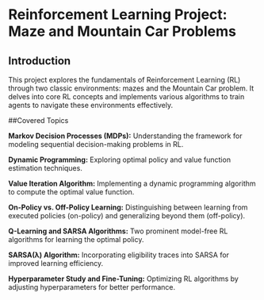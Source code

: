 # Reinforcement Learning Project: Maze and Mountain Car Problems

## Introduction

This project explores the fundamentals of Reinforcement Learning (RL) through two classic environments: mazes and the Mountain Car problem. It delves into core RL concepts and implements various algorithms to train agents to navigate these environments effectively.

##Covered Topics

**Markov Decision Processes (MDPs):** Understanding the framework for modeling sequential decision-making problems in RL.

**Dynamic Programming:** Exploring optimal policy and value function estimation techniques.

**Value Iteration Algorithm:** Implementing a dynamic programming algorithm to compute the optimal value function.

**On-Policy vs. Off-Policy Learning:** Distinguishing between learning from executed policies (on-policy) and generalizing beyond them (off-policy).

**Q-Learning and SARSA Algorithms:** Two prominent model-free RL algorithms for learning the optimal policy.

**SARSA(λ) Algorithm:** Incorporating eligibility traces into SARSA for improved learning efficiency.

**Hyperparameter Study and Fine-Tuning:** Optimizing RL algorithms by adjusting hyperparameters for better performance.
